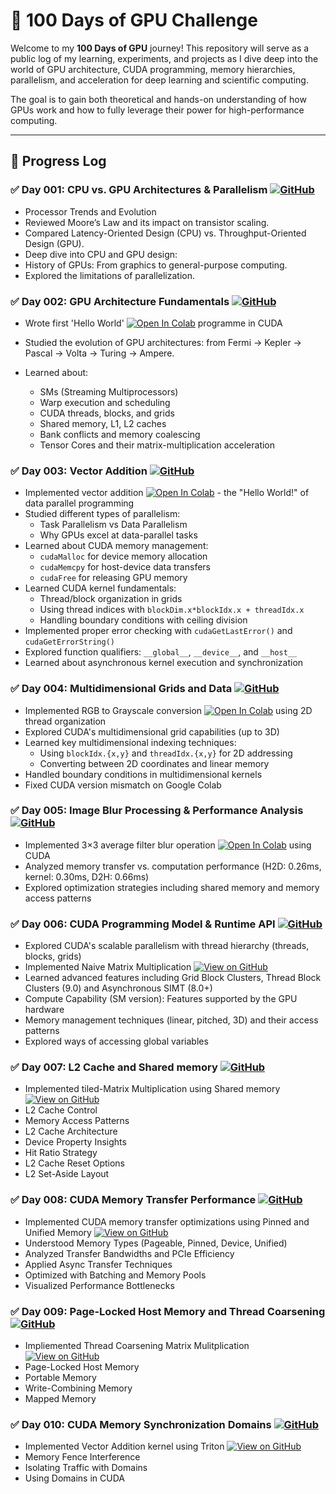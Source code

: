 # 🚀 100 Days of GPU Challenge

Welcome to my **100 Days of GPU** journey! This repository will serve as a public log of my learning, experiments, and projects as I dive deep into the world of GPU architecture, CUDA programming, memory hierarchies, parallelism, and acceleration for deep learning and scientific computing.

The goal is to gain both theoretical and hands-on understanding of how GPUs work and how to fully leverage their power for high-performance computing.

---

## 📅 Progress Log


### ✅ Day 001: CPU vs. GPU Architectures & Parallelism [![GitHub](https://img.shields.io/badge/GitHub-Repository-black?logo=github)](https://github.com/bikrammajhi/100-days-of-GPU/tree/main/Day%20001_%20GPU%20vs%20CPU%20architecture)

- Processor Trends and Evolution
- Reviewed Moore’s Law and its impact on transistor scaling.
- Compared Latency-Oriented Design (CPU) vs. Throughput-Oriented Design (GPU).
- Deep dive into CPU and GPU design:
- History of GPUs: From graphics to general-purpose computing.
- Explored the limitations of parallelization.

### ✅ Day 002:  GPU Architecture Fundamentals [![GitHub](https://img.shields.io/badge/GitHub-Repository-black?logo=github)](https://github.com/bikrammajhi/100-days-of-GPU/tree/main/Day%20002_Hello_GPU)

- Wrote first 'Hello World' [![Open In Colab](https://colab.research.google.com/assets/colab-badge.svg)](https://colab.research.google.com/gist/bikrammajhi/ddd45d3d27cd7a05c0cdd3174dc0f578/hello-world-in-cuda.ipynb) programme in CUDA

- Studied the evolution of GPU architectures: from Fermi → Kepler → Pascal → Volta → Turing → Ampere.
- Learned about:
  - SMs (Streaming Multiprocessors)
  - Warp execution and scheduling
  - CUDA threads, blocks, and grids
  - Shared memory, L1, L2 caches
  - Bank conflicts and memory coalescing
  - Tensor Cores and their matrix-multiplication acceleration

### ✅ Day 003: Vector Addition [![GitHub](https://img.shields.io/badge/GitHub-Repository-black?logo=github)](https://github.com/bikrammajhi/100-days-of-GPU/tree/main/Day%20003_Vector_Addition)

* Implemented vector addition [![Open In Colab](https://colab.research.google.com/assets/colab-badge.svg)](https://colab.research.google.com/gist/bikrammajhi/0e86a95d1a010056c70ee1decdb2275e/vector-addition-in-cuda.ipynb) - the "Hello World!" of data parallel programming
* Studied different types of parallelism:
  * Task Parallelism vs Data Parallelism
  * Why GPUs excel at data-parallel tasks
* Learned about CUDA memory management:
  * `cudaMalloc` for device memory allocation
  * `cudaMemcpy` for host-device data transfers
  * `cudaFree` for releasing GPU memory
* Learned CUDA kernel fundamentals:
  * Thread/block organization in grids
  * Using thread indices with `blockDim.x*blockIdx.x + threadIdx.x`
  * Handling boundary conditions with ceiling division
* Implemented proper error checking with `cudaGetLastError()` and `cudaGetErrorString()`
* Explored function qualifiers: `__global__`, `__device__`, and `__host__`
* Learned about asynchronous kernel execution and synchronization

### ✅ Day 004: Multidimensional Grids and Data [![GitHub](https://img.shields.io/badge/GitHub-Repository-black?logo=github)](https://github.com/bikrammajhi/100-days-of-GPU/tree/main/Day%20004_Multidimensional_Grids_and_Data)
* Implemented RGB to Grayscale conversion [![Open In Colab](https://colab.research.google.com/assets/colab-badge.svg)](https://colab.research.google.com/gist/bikrammajhi/b28ce2e01b465c6e1dcf5124a540ac04/rgb2gray-in-cuda.ipynb) using 2D thread organization
* Explored CUDA's multidimensional grid capabilities (up to 3D)
* Learned key multidimensional indexing techniques:
  * Using `blockIdx.{x,y}` and `threadIdx.{x,y}` for 2D addressing
  * Converting between 2D coordinates and linear memory
* Handled boundary conditions in multidimensional kernels
* Fixed CUDA version mismatch on Google Colab

### ✅ Day 005: Image Blur Processing & Performance Analysis [![GitHub](https://img.shields.io/badge/GitHub-Repository-black?logo=github)](https://github.com/bikrammajhi/100-days-of-GPU/tree/main/Day%20005_Image_Blur)
* Implemented 3×3 average filter blur operation [![Open In Colab](https://colab.research.google.com/assets/colab-badge.svg)](https://colab.research.google.com/gist/bikrammajhi/e4363e9116a909dcde94013aac3d6bcd/image-blur-with-cuda.ipynb) using CUDA
* Analyzed memory transfer vs. computation performance (H2D: 0.26ms, kernel: 0.30ms, D2H: 0.66ms)
* Explored optimization strategies including shared memory and memory access patterns

### ✅ Day 006: CUDA Programming Model & Runtime API [![GitHub](https://img.shields.io/badge/GitHub-Repository-black?logo=github)](https://github.com/bikrammajhi/100-days-of-GPU/tree/main/Day%20006_Naive_MatMul)
* Explored CUDA's scalable parallelism with thread hierarchy (threads, blocks, grids)
* Implemented Naive Matrix Multiplication [![View on GitHub](https://img.shields.io/badge/GitHub-Code-black?logo=github&style=flat-square)](https://github.com/bikrammajhi/100-days-of-GPU/blob/main/Day%20006_Naive_MatMul/matmul.cu)
* Learned advanced features including Grid Block Clusters, Thread Block Clusters (9.0) and Asynchronous SIMT (8.0+)
* Compute Capability (SM version): Features supported by the GPU hardware
* Memory management techniques (linear, pitched, 3D) and their access patterns
* Explored ways of accessing global variables

### ✅ Day 007: L2 Cache and Shared memory [![GitHub](https://img.shields.io/badge/GitHub-Repository-black?logo=github)](https://github.com/bikrammajhi/100-days-of-GPU/tree/main/Day%20007_L2%20and%20Shared%20Memory)
* Implemented tiled-Matrix Multiplication using Shared memory [![View on GitHub](https://img.shields.io/badge/GitHub-Code-black?logo=github&style=flat-square)](https://github.com/bikrammajhi/100-days-of-GPU/blob/main/Day%20007_L2%20and%20Shared%20Memory/matmul.cu)
*  L2 Cache Control
*  Memory Access Patterns
*  L2 Cache Architecture
*  Device Property Insights
*  Hit Ratio Strategy
*  L2 Cache Reset Options
*  L2 Set-Aside Layout

### ✅ Day 008: CUDA Memory Transfer Performance [![GitHub](https://img.shields.io/badge/GitHub-Repository-black?logo=github)](https://github.com/bikrammajhi/100-days-of-GPU/tree/main/Day%20008_Data_Transfer%20_Benchmark)
* Implemented CUDA memory transfer optimizations using Pinned and Unified Memory [![View on GitHub](https://img.shields.io/badge/GitHub-Code-black?logo=github&style=flat-square)](https://github.com/bikrammajhi/100-days-of-GPU/blob/main/Day%20008_Data_Transfer%20_Benchmark/transfer_benchmarking.cu)
* Understood Memory Types (Pageable, Pinned, Device, Unified)
* Analyzed Transfer Bandwidths and PCIe Efficiency
* Applied Async Transfer Techniques
* Optimized with Batching and Memory Pools
* Visualized Performance Bottlenecks

### ✅ Day 009: Page-Locked Host Memory and Thread Coarsening [![GitHub](https://img.shields.io/badge/GitHub-Repository-black?logo=github)](https://github.com/bikrammajhi/100-days-of-GPU/tree/main/Day%20009_Thread%20Coarsening)
* Impliemented Thread Coarsening Matrix Mulitplication [![View on GitHub](https://img.shields.io/badge/GitHub-Code-black?logo=github&style=flat-square)](https://github.com/bikrammajhi/100-days-of-GPU/tree/main/Day%20009_Thread%20Coarsening)
* Page-Locked Host Memory
* Portable Memory
* Write-Combining Memory
* Mapped Memory

### ✅ Day 010: CUDA Memory Synchronization Domains [![GitHub](https://img.shields.io/badge/GitHub-Repository-black?logo=github)](https://github.com/bikrammajhi/100-days-of-GPU/tree/main/Day%20010_Memory%20Synchronization%20Domains)
* Implemented Vector Addition kernel using Triton [![View on GitHub](https://img.shields.io/badge/GitHub-Code-black?logo=github&style=flat-square)](https://github.com/bikrammajhi/100-days-of-GPU/blob/main/Day%20010_Memory%20Synchronization%20Domains/vec_add.py)
* Memory Fence Interference
* Isolating Traffic with Domains
* Using Domains in CUDA




 





